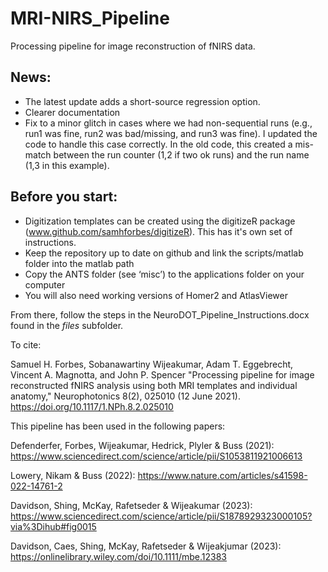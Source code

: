 # MRI-NIRS_Pipeline

Processing pipeline for image reconstruction of fNIRS data.

## News:

* The latest update adds a short-source regression option.
* Clearer documentation
* Fix to a minor glitch in cases where we had non-sequential runs (e.g., run1 was fine, run2 was bad/missing, and run3 was fine). I updated the code to handle this case correctly. In the old code, this created a mis-match between the run counter (1,2 if two ok runs) and the run name (1,3 in this example).


## Before you start:

* Digitization templates can be created using the digitizeR package (www.github.com/samhforbes/digitizeR). This has it's own set of instructions.
* Keep the repository up to date on github and link the scripts/matlab folder into the matlab path
* Copy the ANTS folder (see ‘misc’) to the applications folder on your computer
* You will also need working versions of Homer2 and AtlasViewer

From there, follow the steps in the NeuroDOT_Pipeline_Instructions.docx found in the *files* subfolder.

To cite:

 Samuel H. Forbes, Sobanawartiny Wijeakumar, Adam T. Eggebrecht, Vincent A. Magnotta, and John P. Spencer "Processing pipeline for image reconstructed fNIRS analysis using both MRI templates and individual anatomy," Neurophotonics 8(2), 025010 (12 June 2021). https://doi.org/10.1117/1.NPh.8.2.025010


This pipeline has been used in the following papers:

Defenderfer, Forbes, Wijeakumar, Hedrick, Plyler & Buss (2021): https://www.sciencedirect.com/science/article/pii/S1053811921006613

Lowery, Nikam & Buss (2022): https://www.nature.com/articles/s41598-022-14761-2

Davidson, Shing, McKay, Rafetseder & Wijeakumar (2023): https://www.sciencedirect.com/science/article/pii/S1878929323000105?via%3Dihub#fig0015

Davidson, Caes, Shing, McKay, Rafetseder & Wijeakjumar (2023): https://onlinelibrary.wiley.com/doi/10.1111/mbe.12383